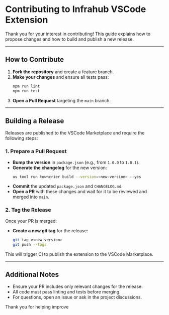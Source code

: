 # Contributing to Infrahub VSCode Extension

Thank you for your interest in contributing! This guide explains how to propose changes and how to build and publish a new release.

---

## How to Contribute

1. **Fork the repository** and create a feature branch.
2. **Make your changes** and ensure all tests pass:
    ```bash
    npm run lint
    npm run test
    ```
3. **Open a Pull Request** targeting the `main` branch.

---

## Building a Release

Releases are published to the VSCode Marketplace and require the following steps:

### 1. Prepare a Pull Request

- **Bump the version** in `package.json` (e.g., from `1.0.0` to `1.0.1`).
- **Generate the changelog** for the new version:
    ```bash
    uv tool run towncrier build --version=<new-version> --yes
    ```
- **Commit** the updated `package.json` and `CHANGELOG.md`.
- **Open a PR** with these changes and wait for it to be reviewed and merged into `main`.

### 2. Tag the Release

Once your PR is merged:

- **Create a new git tag** for the release:
    ```bash
    git tag v<new-version>
    git push --tags
    ```

This will trigger CI to publish the extension to the VSCode Marketplace.

---

## Additional Notes

- Ensure your PR includes only relevant changes for the release.
- All code must pass linting and tests before merging.
- For questions, open an issue or ask in the project discussions.

Thank you for helping improve